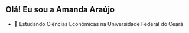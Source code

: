 ## Olá! Eu sou a Amanda Araújo
 
- 🌱 Estudando Ciências Econômicas na Universidade Federal do Ceará
